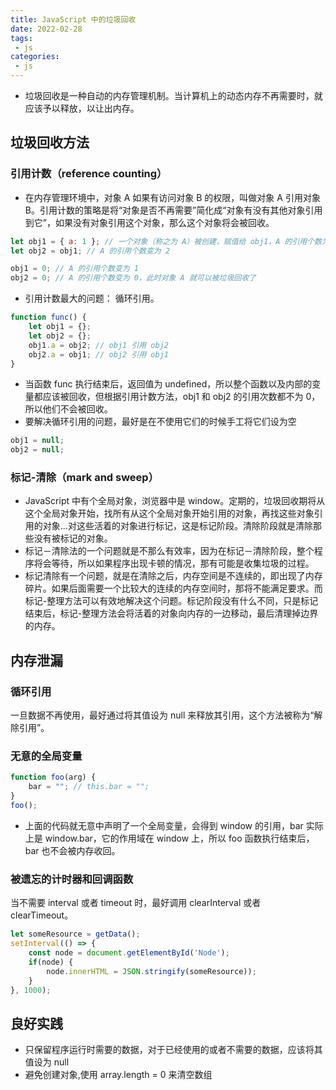 ```yaml
---
title: JavaScript 中的垃圾回收
date: 2022-02-28
tags:
 - js
categories:
 - js
---
```


- 垃圾回收是一种自动的内存管理机制。当计算机上的动态内存不再需要时，就应该予以释放，以让出内存。

## 垃圾回收方法

### 引用计数（reference counting）

- 在内存管理环境中，对象 A 如果有访问对象 B 的权限，叫做对象 A 引用对象 B。引用计数的策略是将“对象是否不再需要”简化成“对象有没有其他对象引用到它”，如果没有对象引用这个对象，那么这个对象将会被回收。

```js
let obj1 = { a: 1 }; // 一个对象（称之为 A）被创建，赋值给 obj1，A 的引用个数为 1
let obj2 = obj1; // A 的引用个数变为 2

obj1 = 0; // A 的引用个数变为 1
obj2 = 0; // A 的引用个数变为 0，此时对象 A 就可以被垃圾回收了
```

- 引用计数最大的问题： 循环引用。

```js
function func() {
    let obj1 = {};
    let obj2 = {};
    obj1.a = obj2; // obj1 引用 obj2
    obj2.a = obj1; // obj2 引用 obj1
}
```

- 当函数 func 执行结束后，返回值为 undefined，所以整个函数以及内部的变量都应该被回收，但根据引用计数方法，obj1 和 obj2 的引用次数都不为 0，所以他们不会被回收。
- 要解决循环引用的问题，最好是在不使用它们的时候手工将它们设为空

```js
obj1 = null;
obj2 = null;
```

### 标记-清除（mark and sweep）

- JavaScript 中有个全局对象，浏览器中是 window。定期的，垃圾回收期将从这个全局对象开始，找所有从这个全局对象开始引用的对象，再找这些对象引用的对象...对这些活着的对象进行标记，这是标记阶段。清除阶段就是清除那些没有被标记的对象。
- 标记－清除法的一个问题就是不那么有效率，因为在标记－清除阶段，整个程序将会等待，所以如果程序出现卡顿的情况，那有可能是收集垃圾的过程。
- 标记清除有一个问题，就是在清除之后，内存空间是不连续的，即出现了内存碎片。如果后面需要一个比较大的连续的内存空间时，那将不能满足要求。而标记-整理方法可以有效地解决这个问题。标记阶段没有什么不同，只是标记结束后，标记-整理方法会将活着的对象向内存的一边移动，最后清理掉边界的内存。

## 内存泄漏

### 循环引用

一旦数据不再使用，最好通过将其值设为 null 来释放其引用，这个方法被称为“解除引用”。

### 无意的全局变量

```js
function foo(arg) {
    bar = ""; // this.bar = "";
}
foo();
```

- 上面的代码就无意中声明了一个全局变量，会得到 window 的引用，bar 实际上是 window.bar，它的作用域在 window 上，所以 foo 函数执行结束后，bar 也不会被内存收回。

### 被遗忘的计时器和回调函数

当不需要 interval 或者 timeout 时，最好调用 clearInterval 或者 clearTimeout。

```js
let someResource = getData();
setInterval(() => {
    const node = document.getElementById('Node');
    if(node) {
        node.innerHTML = JSON.stringify(someResource));
    }
}, 1000);
```

## 良好实践

- 只保留程序运行时需要的数据，对于已经使用的或者不需要的数据，应该将其值设为 null
- 避免创建对象,使用 array.length = 0 来清空数组
